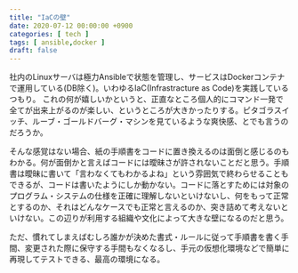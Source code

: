 ```yaml
---
title: "IaCの壁"
date: 2020-07-12 00:00:00 +0900
categories: [ tech ]
tags: [ ansible,docker ]
draft: false
---
```


社内のLinuxサーバは極力Ansibleで状態を管理し、サービスはDockerコンテナで運用している(DB除く)。いわゆるIaC(Infrastracture as Code)を実践しているつもり。
これの何が嬉しいかというと、正直なところ個人的にコマンド一発で全てが出来上がるのが楽しい、というところが大きかったりする。ピタゴラスイッチ、ルーブ・ゴールドバーグ・マシンを見ているような爽快感、とでも言うのだろうか。

そんな感覚はない場合、紙の手順書をコードに置き換えるのは面倒と感じるのもわかる。何が面倒かと言えばコードには曖昧さが許されないことだと思う。手順書は曖昧に書いて「言わなくてもわかるよね」という雰囲気で終わらせることもできるが、コードは書いたようにしか動かない。コードに落とすためには対象のプログラム・システムの仕様を正確に理解しないといけないし、何をもって正常とするのか、それはどんなケースでも正常と言えるのか、突き詰めて考えないといけない。この辺りが利用する組織や文化によって大きな壁になるのだと思う。

ただ、慣れてしまえばむしろ誰かが決めた書式・ルールに従って手順書を書く手間、変更された際に保守する手間もなくなるし、手元の仮想化環境などで簡単に再現してテストできる、最高の環境になる。
